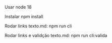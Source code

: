 Usar node 18

Instalar npm install

Rodar links texto.md: npm run cli

Rodar links e validção texto.md: npm run cli:valida
